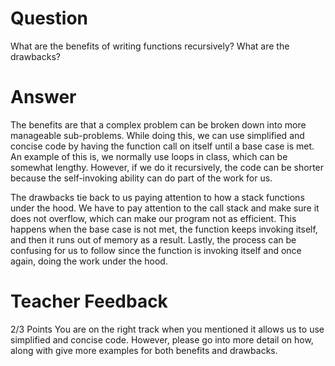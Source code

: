 # Question

What are the benefits of writing functions recursively? What are the drawbacks?

# Answer

The benefits are that a complex problem can be broken down into more manageable sub-problems. While doing this, we can use simplified and concise code by having the function call on itself until a base case is met. An example of this is, we normally use loops in class, which can be somewhat lengthy. However, if we do it recursively, the code can be shorter because the self-invoking ability can do part of the work for us. 

The drawbacks tie back to us paying attention to how a stack functions under the hood. We have to pay attention to the call stack and make sure it does not overflow, which can make our program not as efficient. This happens when the base case is not met, the function keeps invoking itself, and then it runs out of memory as a result. Lastly, the process can be confusing for us to follow since the function is invoking itself and once again, doing the work under the hood.

# Teacher Feedback
2/3 Points
You are on the right track when you mentioned it allows us to use simplified and concise code. However, please go into more detail on how, along with give more examples for both benefits and drawbacks. 